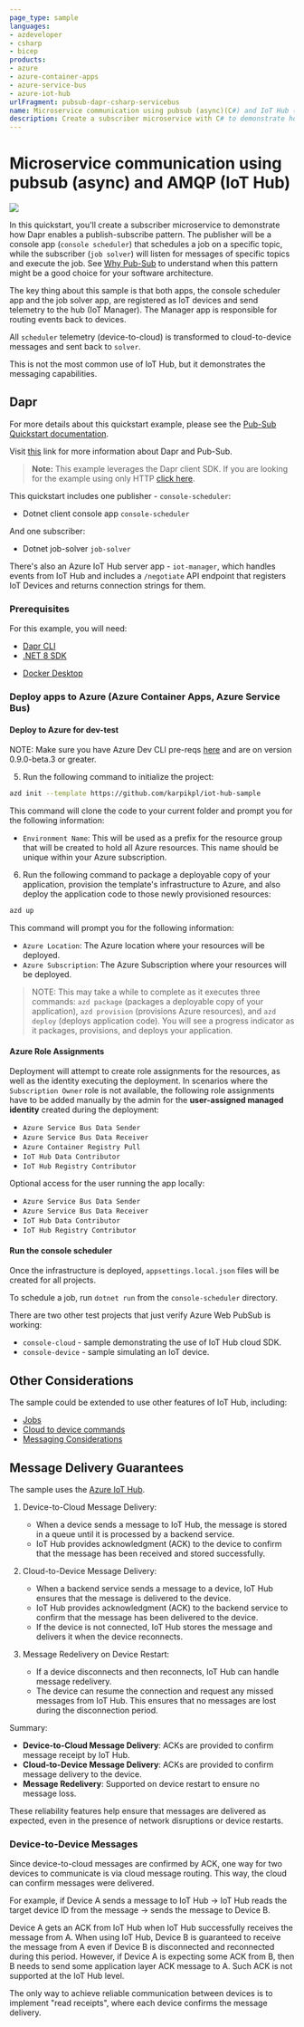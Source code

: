 ```yaml
---
page_type: sample
languages:
- azdeveloper
- csharp
- bicep
products:
- azure
- azure-container-apps
- azure-service-bus
- azure-iot-hub
urlFragment: pubsub-dapr-csharp-servicebus
name: Microservice communication using pubsub (async)(C#) and IoT Hub (AMQP)
description: Create a subscriber microservice with C# to demonstrate how Dapr enables a subscribe pattern. Console app will publish a message on service bus topic, subscriber microservice will pick it up and execute the job. Both services talk to each other using AMQP via Azure IoT Hub.
---
```

<!-- YAML front-matter schema: https://review.learn.microsoft.com/en-us/help/contribute/samples/process/onboarding?branch=main#supported-metadata-fields-for-readmemd -->

# Microservice communication using pubsub (async) and AMQP (IoT Hub)

![](images/pubsub-diagram.png)

In this quickstart, you'll create a subscriber microservice to demonstrate how Dapr enables a publish-subscribe pattern. The publisher will be a console app (`console scheduler`) that schedules a job on a specific topic, while the subscriber (`job solver`) will listen for messages of specific topics and execute the job. See [Why Pub-Sub](#why-pub-sub) to understand when this pattern might be a good choice for your software architecture.

The key thing about this sample is that both apps, the console scheduler app and the job solver app, are registered as IoT devices and send telemetry to the hub (IoT Manager). The Manager app is responsible for routing events back to devices.

All `scheduler` telemetry (device-to-cloud) is transformed to cloud-to-device messages and sent back to `solver`.

This is not the most common use of IoT Hub, but it demonstrates the messaging capabilities.

## Dapr

For more details about this quickstart example, please see the [Pub-Sub Quickstart documentation](https://docs.dapr.io/getting-started/quickstarts/pubsub-quickstart/).

Visit [this](https://docs.dapr.io/developing-applications/building-blocks/pubsub/) link for more information about Dapr and Pub-Sub.

> **Note:** This example leverages the Dapr client SDK. If you are looking for the example using only HTTP [click here](../http).

This quickstart includes one publisher - `console-scheduler`:

- Dotnet client console app `console-scheduler`

And one subscriber:

- Dotnet job-solver `job-solver`

There's also an Azure IoT Hub server app - `iot-manager`, which handles events from IoT Hub and includes a `/negotiate` API endpoint that registers IoT Devices and returns connection strings for them.

### Prerequisites

For this example, you will need:

- [Dapr CLI](https://docs.dapr.io/getting-started)
- [.NET 8 SDK](https://dotnet.microsoft.com/download)
<!-- IGNORE_LINKS -->
- [Docker Desktop](https://www.docker.com/products/docker-desktop)
<!-- END_IGNORE -->

### Deploy apps to Azure (Azure Container Apps, Azure Service Bus)

#### Deploy to Azure for dev-test

NOTE: Make sure you have Azure Dev CLI pre-reqs [here](https://learn.microsoft.com/en-us/azure/developer/azure-developer-cli/install-azd?tabs=winget-windows%2Cbrew-mac%2Cscript-linux&pivots=os-windows) and are on version 0.9.0-beta.3 or greater.

5. Run the following command to initialize the project:

```bash
azd init --template https://github.com/karpikpl/iot-hub-sample
```

This command will clone the code to your current folder and prompt you for the following information:

- `Environment Name`: This will be used as a prefix for the resource group that will be created to hold all Azure resources. This name should be unique within your Azure subscription.

6. Run the following command to package a deployable copy of your application, provision the template's infrastructure to Azure, and also deploy the application code to those newly provisioned resources:

```bash
azd up
```

This command will prompt you for the following information:
- `Azure Location`: The Azure location where your resources will be deployed.
- `Azure Subscription`: The Azure Subscription where your resources will be deployed.

> NOTE: This may take a while to complete as it executes three commands: `azd package` (packages a deployable copy of your application), `azd provision` (provisions Azure resources), and `azd deploy` (deploys application code). You will see a progress indicator as it packages, provisions, and deploys your application.

#### Azure Role Assignments

Deployment will attempt to create role assignments for the resources, as well as the identity executing the deployment. In scenarios where the `Subscription Owner` role is not available, the following role assignments have to be added manually by the admin for the **user-assigned managed identity** created during the deployment:

* `Azure Service Bus Data Sender`
* `Azure Service Bus Data Receiver`
* `Azure Container Registry Pull`
* `IoT Hub Data Contributor`
* `IoT Hub Registry Contributor`

Optional access for the user running the app locally:
* `Azure Service Bus Data Sender`
* `Azure Service Bus Data Receiver`
* `IoT Hub Data Contributor`
* `IoT Hub Registry Contributor`

#### Run the console scheduler

Once the infrastructure is deployed, `appsettings.local.json` files will be created for all projects.

To schedule a job, run `dotnet run` from the `console-scheduler` directory.

There are two other test projects that just verify Azure Web PubSub is working:
- `console-cloud` - sample demonstrating the use of IoT Hub cloud SDK.
- `console-device` - sample simulating an IoT device.

## Other Considerations

The sample could be extended to use other features of IoT Hub, including:

* [Jobs](https://learn.microsoft.com/en-us/azure/iot-hub/iot-hub-devguide-jobs)
* [Cloud to device commands](https://learn.microsoft.com/en-us/rest/api/iotcentral/dataplane/devices/run-command?view=rest-iotcentral-dataplane-2022-07-31&tabs=HTTP)
* [Messaging Considerations](https://learn.microsoft.com/en-us/azure/iot-hub/iot-hub-devguide-messaging)

## Message Delivery Guarantees

The sample uses the [Azure IoT Hub](https://learn.microsoft.com/en-us/azure/iot-hub/about-iot-hub).

1. Device-to-Cloud Message Delivery:
    * When a device sends a message to IoT Hub, the message is stored in a queue until it is processed by a backend service.
    * IoT Hub provides acknowledgment (ACK) to the device to confirm that the message has been received and stored successfully.

2. Cloud-to-Device Message Delivery:
    * When a backend service sends a message to a device, IoT Hub ensures that the message is delivered to the device.
    * IoT Hub provides acknowledgment (ACK) to the backend service to confirm that the message has been delivered to the device.
    * If the device is not connected, IoT Hub stores the message and delivers it when the device reconnects.

3. Message Redelivery on Device Restart:
    * If a device disconnects and then reconnects, IoT Hub can handle message redelivery.
    * The device can resume the connection and request any missed messages from IoT Hub. This ensures that no messages are lost during the disconnection period.

Summary:

* **Device-to-Cloud Message Delivery**: ACKs are provided to confirm message receipt by IoT Hub.
* **Cloud-to-Device Message Delivery**: ACKs are provided to confirm message delivery to the device.
* **Message Redelivery**: Supported on device restart to ensure no message loss.

These reliability features help ensure that messages are delivered as expected, even in the presence of network disruptions or device restarts.

### Device-to-Device Messages

Since device-to-cloud messages are confirmed by ACK, one way for two devices to communicate is via cloud message routing. This way, the cloud can confirm messages were delivered.

For example, if Device A sends a message to IoT Hub -> IoT Hub reads the target device ID from the message -> sends the message to Device B.

Device A gets an ACK from IoT Hub when IoT Hub successfully receives the message from A. When using IoT Hub, Device B is guaranteed to receive the message from A even if Device B is disconnected and reconnected during this period. However, if Device A is expecting some ACK from B, then B needs to send some application layer ACK message to A. Such ACK is not supported at the IoT Hub level.

The only way to achieve reliable communication between devices is to implement "read receipts", where each device confirms the message delivery.